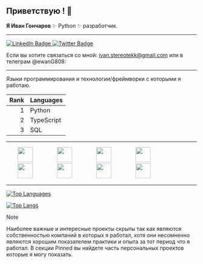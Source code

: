 ## Приветствую ! 👋


**Я Иван Гончаров**  ✨ Python ✨ разработчик. 

---


<div id="badges">
  <a href="https://www.linkedin.com/in/ivan-goncharov-01b2a736a/">
    <img src="https://img.shields.io/badge/LinkedIn-blue?style=for-the-badge&logo=linkedin&logoColor=white" alt="LinkedIn Badge"/>
  </a>
  <a href="https://twitter.com/?lang=ru">
    <img src="https://img.shields.io/badge/Twitter-blue?style=for-the-badge&logo=twitter&logoColor=white" alt="Twitter Badge"/>
  </a>
</div>

Если вы хотите связаться со мной:  ivan.stereotekk@gmail.com или в телеграм @ewanG808:

---

Языки программирования и технологии/фреймворки с которыми я работаю.

| Rank | Languages |                
|-----:|-----------|
|     1| Python    |
|     2| TypeScript|
|     3| SQL       |

---

<div>

<img height="40" width="40" hspace="30" src="https://cdn.jsdelivr.net/gh/devicons/devicon@latest/icons/python/python-original-wordmark.svg" />

<img height="40" width="40" hspace="30" src="https://cdn.jsdelivr.net/gh/devicons/devicon@latest/icons/apachekafka/apachekafka-original.svg" />

<img height="40" width="40" hspace="30" src="https://cdn.jsdelivr.net/gh/devicons/devicon@latest/icons/postgresql/postgresql-original.svg" />

<img height="40" width="40" hspace="30" src="https://cdn.jsdelivr.net/gh/devicons/devicon@latest/icons/sqlalchemy/sqlalchemy-original.svg" /> 

<img height="40" width="40" hspace="30" src="https://cdn.jsdelivr.net/gh/devicons/devicon@latest/icons/docker/docker-plain-wordmark.svg" />

<img height="40" width="40" hspace="30" src="https://cdn.jsdelivr.net/gh/devicons/devicon@latest/icons/fastapi/fastapi-original.svg" />

<img height="40" width="40" hspace="30" src="https://cdn.jsdelivr.net/gh/devicons/devicon@latest/icons/nextjs/nextjs-original.svg" />

<img height="40" width="40" hspace="30" src="https://cdn.jsdelivr.net/gh/devicons/devicon@latest/icons/apacheairflow/apacheairflow-original-wordmark.svg" />
  
</div>          

---


[![Top Languages](https://github-readme-stats.vercel.app/api?username=ivanIStereotekk)](https://github.com/anuraghazra/github-readme-stats)


[![Top Langs](https://github-readme-stats.vercel.app/api/top-langs/?username=ivanIStereotekk)](https://github.com/anuraghazra/github-readme-stats)
          
          
          

> [!NOTE]
> Наиболее важные и интересные проекты скрыты так как являются собственностью компаний в которых я работал,
> хотя они несомненно являются хорошим показателем практики и опыта за тот период что я работал.
> В секции Pinned вы найдете часть персональных проектов которые я могу показать.
          
